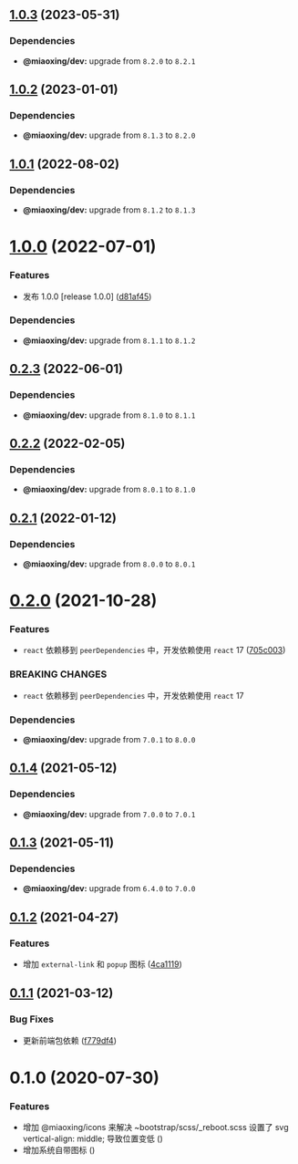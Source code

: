 ## [1.0.3](https://github.com/miaoxing/mxjs-icons/compare/v1.0.2...v1.0.3) (2023-05-31)





### Dependencies

* **@miaoxing/dev:** upgrade from `8.2.0` to `8.2.1`

## [1.0.2](https://github.com/miaoxing/mxjs-icons/compare/v1.0.1...v1.0.2) (2023-01-01)





### Dependencies

* **@miaoxing/dev:** upgrade from `8.1.3` to `8.2.0`

## [1.0.1](https://github.com/miaoxing/mxjs-icons/compare/v1.0.0...v1.0.1) (2022-08-02)





### Dependencies

* **@miaoxing/dev:** upgrade from `8.1.2` to `8.1.3`

# [1.0.0](https://github.com/miaoxing/mxjs-icons/compare/v0.2.3...v1.0.0) (2022-07-01)


### Features

* 发布 1.0.0 [release 1.0.0] ([d81af45](https://github.com/miaoxing/mxjs-icons/commit/d81af45e8870b7cd17f4e139374e03b1a9395479))





### Dependencies

* **@miaoxing/dev:** upgrade from `8.1.1` to `8.1.2`

## [0.2.3](https://github.com/miaoxing/mxjs-icons/compare/v0.2.2...v0.2.3) (2022-06-01)





### Dependencies

* **@miaoxing/dev:** upgrade from `8.1.0` to `8.1.1`

## [0.2.2](https://github.com/miaoxing/mxjs-icons/compare/v0.2.1...v0.2.2) (2022-02-05)





### Dependencies

* **@miaoxing/dev:** upgrade from `8.0.1` to `8.1.0`

## [0.2.1](https://github.com/miaoxing/mxjs-icons/compare/v0.2.0...v0.2.1) (2022-01-12)





### Dependencies

* **@miaoxing/dev:** upgrade from `8.0.0` to `8.0.1`

# [0.2.0](https://github.com/miaoxing/mxjs-icons/compare/v0.1.4...v0.2.0) (2021-10-28)


### Features

* `react` 依赖移到 `peerDependencies` 中，开发依赖使用 `react` 17 ([705c003](https://github.com/miaoxing/mxjs-icons/commit/705c003249a757646edbd35ff9edccfb4a211c3f))


### BREAKING CHANGES

* `react` 依赖移到 `peerDependencies` 中，开发依赖使用 `react` 17





### Dependencies

* **@miaoxing/dev:** upgrade from `7.0.1` to `8.0.0`

## [0.1.4](https://github.com/miaoxing/mxjs-icons/compare/v0.1.3...v0.1.4) (2021-05-12)





### Dependencies

* **@miaoxing/dev:** upgrade from `7.0.0` to `7.0.1`

## [0.1.3](https://github.com/miaoxing/mxjs-icons/compare/v0.1.2...v0.1.3) (2021-05-11)





### Dependencies

* **@miaoxing/dev:** upgrade from `6.4.0` to `7.0.0`

## [0.1.2](https://github.com/miaoxing/mxjs-icons/compare/v0.1.1...v0.1.2) (2021-04-27)


### Features

* 增加 `external-link` 和 `popup` 图标 ([4ca1119](https://github.com/miaoxing/mxjs-icons/commit/4ca1119f83aa1ca9de0c98a0c097c1b7695dfd83))

## [0.1.1](https://github.com/miaoxing/mxjs-icons/compare/v0.1.0...v0.1.1) (2021-03-12)


### Bug Fixes

* 更新前端包依赖 ([f779df4](https://github.com/miaoxing/mxjs-icons/commit/f779df4c35571e977a35510eaeec913ba27a985a))

# 0.1.0 (2020-07-30)


### Features

* 增加 @miaoxing/icons 来解决 ~bootstrap/scss/_reboot.scss 设置了 svg vertical-align: middle; 导致位置变低 ([](https://github.com/miaoxing/mxjs-icons/commit/))
* 增加系统自带图标 ([](https://github.com/miaoxing/mxjs-icons/commit/))
